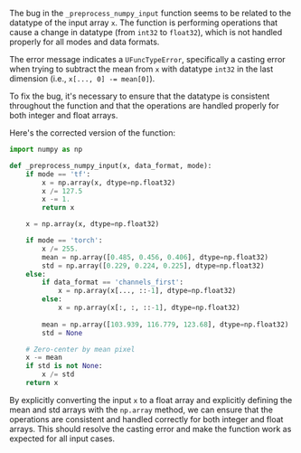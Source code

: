 The bug in the `_preprocess_numpy_input` function seems to be related to the datatype of the input array `x`. The function is performing operations that cause a change in datatype (from `int32` to `float32`), which is not handled properly for all modes and data formats.

The error message indicates a `UFuncTypeError`, specifically a casting error when trying to subtract the mean from `x` with datatype `int32` in the last dimension (i.e., `x[..., 0] -= mean[0]`).

To fix the bug, it's necessary to ensure that the datatype is consistent throughout the function and that the operations are handled properly for both integer and float arrays.

Here's the corrected version of the function:

```python
import numpy as np

def _preprocess_numpy_input(x, data_format, mode):
    if mode == 'tf':
        x = np.array(x, dtype=np.float32)
        x /= 127.5
        x -= 1.
        return x

    x = np.array(x, dtype=np.float32)

    if mode == 'torch':
        x /= 255.
        mean = np.array([0.485, 0.456, 0.406], dtype=np.float32)
        std = np.array([0.229, 0.224, 0.225], dtype=np.float32)
    else:
        if data_format == 'channels_first':
            x = np.array(x[..., ::-1], dtype=np.float32)
        else:
            x = np.array(x[:, :, ::-1], dtype=np.float32)
        
        mean = np.array([103.939, 116.779, 123.68], dtype=np.float32)
        std = None

    # Zero-center by mean pixel
    x -= mean
    if std is not None:
        x /= std
    return x
```

By explicitly converting the input `x` to a float array and explicitly defining the mean and std arrays with the `np.array` method, we can ensure that the operations are consistent and handled correctly for both integer and float arrays. This should resolve the casting error and make the function work as expected for all input cases.
